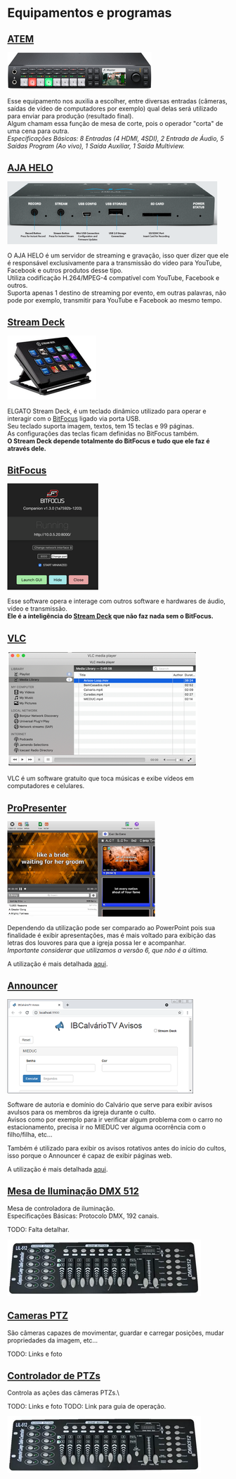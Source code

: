 # Equipamentos e programas

## [ATEM](https://www.blackmagicdesign.com/br/products/atemtelevisionstudio/techspecs/W-APS-08)
[![ATEM](atem.png "ATEM")](https://www.blackmagicdesign.com/br/products/atemtelevisionstudio/techspecs/W-APS-08)

Esse equipamento nos auxilia a escolher, entre diversas entradas (câmeras, saídas de vídeo de computadores por exemplo) qual delas será utilizado para enviar para produção (resultado final).\
Algum chamam essa função de mesa de corte, pois o operador "corta" de uma cena para outra.\
*Especificações Básicas: 8 Entradas (4 HDMI, 4SDI), 2 Entrada de Áudio, 5 Saídas Program (Ao vivo), 1 Saída Auxiliar, 1 Saída Multiview.*

## [AJA HELO](https://www.aja.com/products/helo)
[![AJA HELO](aja-helo.png "AJA HELO")](https://www.aja.com/products/helo)

O AJA HELO é um servidor de streaming e gravação, isso quer dizer que ele é responsável exclusivamente para a transmissão do vídeo para YouTube, Facebook e outros produtos desse tipo.\
Utiliza codificação H.264/MPEG-4 compatível com YouTube, Facebook e outros.\
Suporta apenas 1 destino de streaming por evento, em outras palavras, não pode por exemplo, transmitir para YouTube e Facebook ao mesmo tempo.

## [Stream Deck](https://www.elgato.com/en/gaming/stream-deck)
[![Stream Deck](stream-deck.png "Stream Deck")](https://www.elgato.com/en/gaming/stream-deck)

ELGATO Stream Deck, é um teclado dinâmico utilizado para operar e interagir com o [BitFocus](#bitfocus) ligado via porta USB.\
Seu teclado suporta imagem, textos, tem 15 teclas e 99 páginas.\
As configurações das teclas ficam definidas no BitFocus também.\
**O Stream Deck depende totalmente do BitFocus e tudo que ele faz é através dele.**

## [BitFocus](https://bitfocus.io/companion/)
[![BitFocus](bitfocus.png "BitFocus")](https://bitfocus.io/companion/)

Esse software opera e interage com outros software e hardwares de áudio, vídeo e transmissão.\
**Ele é a inteligência do [Stream Deck](#stream-deck) que não faz nada sem o BitFocus.**

## [VLC](https://www.videolan.org/vlc/index.pt-BR.html)
[![VLC](vlc.png "VLC")](https://www.videolan.org/vlc/index.pt-BR.html)

VLC é um software gratuito que toca músicas e exibe vídeos em computadores e celulares.

## [ProPresenter](https://renewedvision.com/propresenter/pro6-tutorials/)
[![ProPresenter](propresenter.png "ProPresenter")](https://renewedvision.com/propresenter/pro6-tutorials/)

Dependendo da utilização pode ser comparado ao PowerPoint pois sua finalidade é exibir apresentações, mas é mais voltado para exibição das letras dos louvores para que a igreja possa ler e acompanhar.\
*Importante considerar que utilizamos a versão 6, que não é a última.*

A utilização é mais detalhada [aqui](propresenter/index.md).

## [Announcer](#https://bitbucket.org/ibcalvario/ibcalvariotv/src/master/ibcalvariotv-announcer/)
[![Announcer](announcer.png "Announcer")](https://bitbucket.org/ibcalvario/ibcalvariotv/src/master/ibcalvariotv-announcer/)

Software de autoria e domínio do Calvário que serve para exibir avisos avulsos para os membros da igreja durante o culto.\
Avisos como por exemplo para ir verificar algum problema com o carro no estacionamento, precisa ir no MIEDUC ver alguma ocorrência com o filho/filha, etc...

Também é utilizado para exibir os avisos rotativos antes do início do cultos, isso porque o Announcer é capaz de exibir páginas web.

A utilização é mais detalhada [aqui](announcer/index.md).

## [Mesa de Iluminação DMX 512](#)
Mesa de controladora de iluminação.\
Especificações Básicas: Protocolo DMX, 192 canais.

TODO: Falta detalhar.

![Mesa de Iluminação DMX 512](mesa-iluminacao-dmx-512.png)

## [Cameras PTZ](#)
São câmeras capazes de movimentar, guardar e carregar posições, mudar propriedades da imagem, etc...

TODO: Links e foto

## [Controlador de PTZs](#)
Controla as ações das câmeras PTZs.\

TODO: Links e foto
TODO: Link para guia de operação.

![Mesa de Iluminação DMX 512](mesa-iluminacao-dmx-512.png)